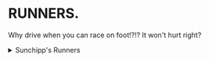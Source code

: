 # RUNNERS.
Why drive when you can race on foot!?!? It won't hurt right?

<details>
  
  <summary>Sunchipp's Runners</summary>
  
  * Rayman (Rayman 2)
  * Sonic
</details>
